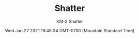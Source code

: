 ---
category: "wall-covering"
date: Wed Jan 27 2021 19:45:34 GMT-0700 (Mountain Standard Time)
description: "null"
designer: "Karen Margolis"
href: "https://www.areaenvironments.com/karen-margolis"
image_primary: "./img/KM+Shatter+Art.jpg"
image_secondary: "./img/KM+Shatter+Interior+WEB.jpg"
image_thumb: "./img/Karen+Margolis.png"
manufacturer: "Area Environments"
slug: "/manufacturers/area-environments/wall-covering/shatter"
slug_destination: area-environments,
subtitle: "KM-2 Shatter"
tags:
  - "area-environments"
  - "wall-covering"
title: "Shatter"
---